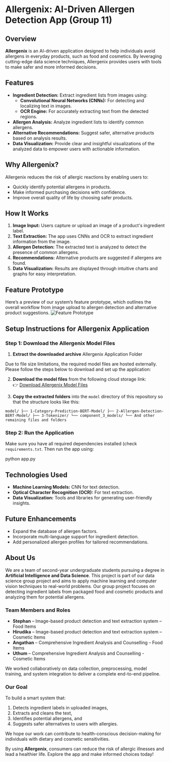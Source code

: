 # Allergenix: AI-Driven Allergen Detection App (Group 11)

## Overview
**Allergenix** is an AI-driven application designed to help individuals avoid allergens in everyday products, such as food and cosmetics. By leveraging cutting-edge data science techniques, Allergenix provides users with tools to make safer and more informed decisions.

## Features
- **Ingredient Detection:** Extract ingredient lists from images using:
  - **Convolutional Neural Networks (CNNs):** For detecting and localizing text in images.
  - **OCR Engine:** For accurately extracting text from the detected regions.
- **Allergen Analysis:** Analyze ingredient lists to identify common allergens.
- **Alternative Recommendations:** Suggest safer, alternative products based on analysis results.
- **Data Visualization:** Provide clear and insightful visualizations of the analyzed data to empower users with actionable information.

## Why Allergenix?
Allergenix reduces the risk of allergic reactions by enabling users to:
- Quickly identify potential allergens in products.
- Make informed purchasing decisions with confidence.
- Improve overall quality of life by choosing safer products.

## How It Works
1. **Image Input:** Users capture or upload an image of a product's ingredient label.
2. **Text Extraction:** The app uses CNNs and OCR to extract ingredient information from the image.
3. **Allergen Detection:** The extracted text is analyzed to detect the presence of common allergens.
4. **Recommendations:** Alternative products are suggested if allergens are found.
5. **Data Visualization:** Results are displayed through intuitive charts and graphs for easy interpretation.

## Feature Prototype

Here’s a preview of our system’s feature prototype, which outlines the overall workflow from image upload to allergen detection and alternative product suggestions.
![Feature Prototype](https://private-user-images.githubusercontent.com/165551198/430623332-ddc1d6d6-143c-4461-ba20-140b52809b81.png?jwt=eyJhbGciOiJIUzI1NiIsInR5cCI6IkpXVCJ9.eyJpc3MiOiJnaXRodWIuY29tIiwiYXVkIjoicmF3LmdpdGh1YnVzZXJjb250ZW50LmNvbSIsImtleSI6ImtleTUiLCJleHAiOjE3NDM4NjE1MTEsIm5iZiI6MTc0Mzg2MTIxMSwicGF0aCI6Ii8xNjU1NTExOTgvNDMwNjIzMzMyLWRkYzFkNmQ2LTE0M2MtNDQ2MS1iYTIwLTE0MGI1MjgwOWI4MS5wbmc_WC1BbXotQWxnb3JpdGhtPUFXUzQtSE1BQy1TSEEyNTYmWC1BbXotQ3JlZGVudGlhbD1BS0lBVkNPRFlMU0E1M1BRSzRaQSUyRjIwMjUwNDA1JTJGdXMtZWFzdC0xJTJGczMlMkZhd3M0X3JlcXVlc3QmWC1BbXotRGF0ZT0yMDI1MDQwNVQxMzUzMzFaJlgtQW16LUV4cGlyZXM9MzAwJlgtQW16LVNpZ25hdHVyZT04MjIyNDEyMjJiZGFkMmUyN2E4Y2YyZjczOTk2YjZjZjNkY2MzMTJiN2E4ZjY0MGY4NWY5YjIzYzJjOTM5MDY4JlgtQW16LVNpZ25lZEhlYWRlcnM9aG9zdCJ9.jaRQTKhcnScfrcKv5eA1XAsnpEc2a0oNtUErjBp-OwA)

## Setup Instructions for Allergenix Application

### Step 1: Download the Allergenix Model Files

1. **Extract the downloaded archive** Allergenix Application Folder 

Due to file size limitations, the required model files are hosted externally. Please follow the steps below to download and set up the application:

2. **Download the model files** from the following cloud storage link:  
   👉 [Download Allergenix Model Files](https://terabox.com/s/1C4xCg0P4C_8O7c7hKm7wOA)  


3. **Copy the extracted folders** into the `model` directory of this repository so that the structure looks like this:

```
model/ ├── 1-Category-Prediction-BERT-Model/ ├── 2-Allergen-Detection-BERT-Model/ ├── 3-Tokenizer/ └── component_3_models/ └── And other remaining files and folders
```

### Step 2: Run the Application

Make sure you have all required dependencies installed (check `requirements.txt`. Then run the app using:

python app.py

## Technologies Used
- **Machine Learning Models:** CNN for text detection.
- **Optical Character Recognition (OCR):** For text extraction.
- **Data Visualization:** Tools and libraries for generating user-friendly insights.

## Future Enhancements
- Expand the database of allergen factors.
- Incorporate multi-language support for ingredient detection.
- Add personalized allergen profiles for tailored recommendations.

## About Us

We are a team of second-year undergraduate students pursuing a degree in **Artificial Intelligence and Data Science**. This project is part of our data science group project and aims to apply machine learning and computer vision techniques to real-world problems. Our group project focuses on detecting ingredient labels from packaged food and cosmetic products and analyzing them for potential allergens.

### Team Members and Roles

- **Stephan** – Image-based product detection and text extraction system – Food Items
- **Hirudika** – Image-based product detection and text extraction system – Cosmetic Items
- **Angathan** – Comprehensive Ingredient Analysis and Counselling – Food Items 
- **Uthum** – Comprehensive Ingredient Analysis and Counselling - Cosmetic Items

We worked collaboratively on data collection, preprocessing, model training, and system integration to deliver a complete end-to-end pipeline.

### Our Goal

To build a smart system that:
1. Detects ingredient labels in uploaded images,
2. Extracts and cleans the text,
3. Identifies potential allergens, and
4. Suggests safer alternatives to users with allergies.

We hope our work can contribute to health-conscious decision-making for individuals with dietary and cosmetic sensitivities.

By using **Allergenix**, consumers can reduce the risk of allergic illnesses and lead a healthier life. Explore the app and make informed choices today!
